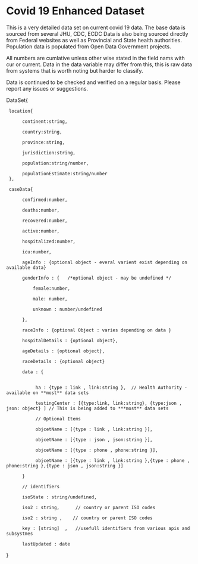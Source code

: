 # Covid 19 Enhanced Dataset

This is a very detailed data set on current covid 19 data. The  base data is sourced from several JHU, CDC, ECDC
Data is also being sourced directly from Federal websites as well as Provincial and State health authorities. Population data is populated from Open Data Government projects.

All numbers are cumlative unless other wise stated in the field nams with cur or current. Data in the data variable may differ from this, this is raw data from systems that is worth noting but harder to classify.

Data is continued to be checked and verified on a regular basis. Please report any issues or suggestions. 


DataSet{

     location{

          continent:string,

          country:string,

          province:string,

          jurisdiction:string,

          population:string/number,
          
          populationEstimate:string/number
     },
     
     caseData{
     
          confirmed:number,
          
          deaths:number,
          
          recovered:number,
          
          active:number,
          
          hospitalized:number,
          
          icu:number,
          
          ageInfo : {optional object - everal varient exist depending on available data}
          
          genderInfo : {   /*optional object - may be undefined */
              
              female:number,
              
              male: number,
              
              unknown : number/undefined
              
          },
          
          raceInfo : {optional Object : varies depending on data }
          
          hospitalDetails : {optional object},
          
          ageDetails : {optional object},
          
          raceDetails : {optional object}
          
          data : {
          
               
               ha : {type : link , link:string },  // Health Authority -  available on **most** data sets
               
               testingCenter : [{type:link, link:string}, {type:json , json: object} ] // This is being added to ***most** data sets
               
               // Optional Items
          
               objcetName : [{type : link , link:string }],
          
               objcetName : [{type : json , json:string }],
          
               objcetName : [{type : phone , phone:string }],
          
               objcetName : [{type : link , link:string },{type : phone , phone:string },{type : json , json:string }]
          
          }
          
          // identifiers
          
          isoState : string/undefined,
          
          iso2 : string,      // country or parent ISO codes
          
          iso2 : string ,    // country or parent ISO codes
          
          key : [string]  ,   //usefull identifiers from various apis and subsystmes
          
          lastUpdated : date
  
  }
